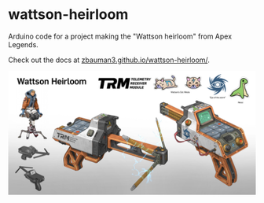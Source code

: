 # wattson-heirloom

Arduino code for a project making the "Wattson heirloom" from Apex Legends.

Check out the docs at [zbauman3.github.io/wattson-heirloom/](https://zbauman3.github.io/wattson-heirloom/).

<img src="./docs/assets/wattson-heirloom.jpg" />